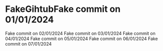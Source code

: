 # FakeGihtubFake commit on 01/01/2024
Fake commit on 02/01/2024
Fake commit on 03/01/2024
Fake commit on 04/01/2024
Fake commit on 05/01/2024
Fake commit on 06/01/2024
Fake commit on 07/01/2024
